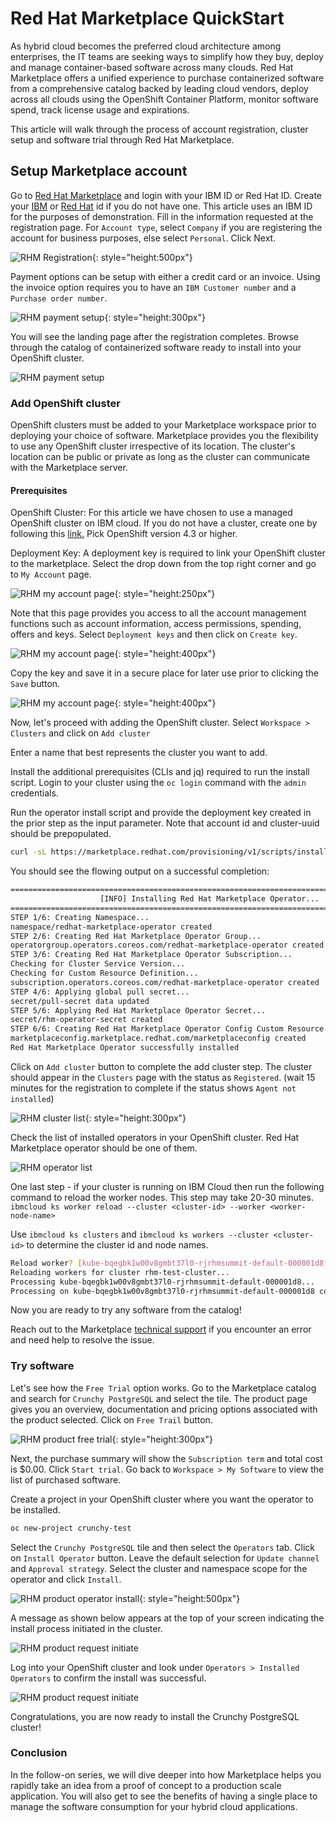# Red Hat Marketplace QuickStart

As hybrid cloud becomes the preferred cloud architecture among enterprises, the IT teams are seeking ways to simplify how they buy, deploy and manage container-based software across many clouds. Red Hat Marketplace offers a unified experience to purchase containerized software from a comprehensive catalog backed by leading cloud vendors, deploy across all clouds using the OpenShift Container Platform, monitor software spend, track license usage and expirations.

This article will walk through the process of account registration, cluster setup and software trial through Red Hat Marketplace.

## Setup Marketplace account

Go to [Red Hat Marketplace](https://marketplace.redhat.com/) and login with your IBM ID or Red Hat ID. Create your [IBM](https://www.ibm.com/account/reg/us-en/signup?formid=urx-19776) or [Red Hat](https://www.redhat.com/wapps/ugc/register.html) id if you do not have one. This article uses an IBM ID for the purposes of demonstration.
Fill in the information requested at the registration page. For `Account type`, select `Company` if you are registering the account for business purposes,  else select `Personal`. Click Next.

![RHM Registration](images/rhm-registration.png){: style="height:500px"}

Payment options can be setup with either a credit card or an invoice.  Using the invoice option requires you to have an `IBM Customer number` and a `Purchase order number`.

![RHM payment setup](images/rhm-payment-setup.png){: style="height:300px"}

You will see the landing page after the registration completes. Browse through the catalog of containerized software ready to install into your OpenShift cluster.

![RHM payment setup](images/rhm-landing.png)

### Add OpenShift cluster

OpenShift clusters must be added to your Marketplace workspace prior to deploying your choice of software. Marketplace provides you the flexibility to use any OpenShift cluster irrespective of its location. The cluster's location can be public or private as long as the cluster can communicate with the Marketplace server.

#### Prerequisites

OpenShift Cluster:  For this article we have chosen to use a managed OpenShift cluster on IBM cloud. If you do not have a cluster, create one by following this [link.](https://cloud.ibm.com/kubernetes/overview?platformType=openshift) Pick OpenShift version 4.3 or higher.

Deployment Key: A deployment key is required to link your OpenShift cluster to the marketplace. Select the drop down from the top right corner and go to `My Account` page.

![RHM my account page](images/rhm-myaccount.png){: style="height:250px"}

Note that this page provides you access to all the account management functions such as account information, access permissions, spending, offers and keys. Select `Deployment keys` and then click on `Create key`.

![RHM my account page](images/rhm-create-deployment-key.png){: style="height:400px"}

Copy the key and save it in a secure place for later use prior to clicking the `Save` button.

![RHM my account page](images/rhm-deployment-key-save.png){: style="height:400px"}

Now, let's proceed with adding the OpenShift cluster. Select `Workspace > Clusters` and click on `Add cluster`

Enter a name that best represents the cluster you want to add.

Install the additional prerequisites (CLIs and jq) required to run the install script.
Login to your cluster using the `oc login` command with the `admin` credentials.

Run the operator install script and provide the deployment key created in the prior step as the input parameter. Note that account id and cluster-uuid should be prepopulated.

```bash
curl -sL https://marketplace.redhat.com/provisioning/v1/scripts/install-rhm-operator | bash -s <account-id> <cluster-uuid> <deployment-key>
```

You should see the flowing output on a successful completion:

```bash
==================================================================================
                    [INFO] Installing Red Hat Marketplace Operator...
==================================================================================
STEP 1/6: Creating Namespace...
namespace/redhat-marketplace-operator created
STEP 2/6: Creating Red Hat Marketplace Operator Group...
operatorgroup.operators.coreos.com/redhat-marketplace-operator created
STEP 3/6: Creating Red Hat Marketplace Operator Subscription...
Checking for Cluster Service Version...
Checking for Custom Resource Definition...
subscription.operators.coreos.com/redhat-marketplace-operator created
STEP 4/6: Applying global pull secret...
secret/pull-secret data updated
STEP 5/6: Applying Red Hat Marketplace Operator Secret...
secret/rhm-operator-secret created
STEP 6/6: Creating Red Hat Marketplace Operator Config Custom Resource...
marketplaceconfig.marketplace.redhat.com/marketplaceconfig created
Red Hat Marketplace Operator successfully installed
```

Click on `Add cluster` button to complete the add cluster step. The cluster should appear in the `Clusters` page with the status as `Registered`. (wait 15 minutes for the registration to complete if the status shows `Agent not installed`)

![RHM cluster list](images/rhm-add-cluster-list.png){: style="height:300px"}

Check the list of installed operators in your OpenShift cluster. Red Hat Marketplace operator should be one of them.

![RHM operator list](images/rhm-operator-list.png)

One last step - if your cluster is running on IBM Cloud then run the following command to reload the worker nodes. This step may take 20-30 minutes.
`ibmcloud ks worker reload --cluster <cluster-id> --worker <worker-node-name>`

Use `ibmcloud ks clusters` and `ibmcloud ks workers --cluster <cluster-id>` to determine the cluster id and node names.

```bash
Reload worker? [kube-bqegbk1w00v8gmbt37l0-rjrhmsummit-default-000001d8] [y/N]> y
Reloading workers for cluster rhm-test-cluster...
Processing kube-bqegbk1w00v8gmbt37l0-rjrhmsummit-default-000001d8...
Processing on kube-bqegbk1w00v8gmbt37l0-rjrhmsummit-default-000001d8 complete.
```

Now you are ready to try any software from the catalog!

Reach out to the Marketplace [technical support](https://marketplace.redhat.com/en-us/support) if you encounter an error and need help to resolve the issue.

### Try software

Let's see how the `Free Trial` option works. Go to the Marketplace catalog and search for `Crunchy PostgreSQL` and select the tile.
The product page gives you an overview, documentation and pricing options associated with the product selected. Click on `Free Trail` button.

![RHM product free trial](images/rhm-crunchy-free-trial.png){: style="height:300px"}

Next, the purchase summary will show the `Subscription term` and total cost is $0.00. Click `Start trial`.
Go back to `Workspace > My Software` to view the list of purchased software.

Create a project in your OpenShift cluster where you want the operator to be installed.

```bash
oc new-project crunchy-test
```

Select the `Crunchy PostgreSQL` tile and then select the `Operators` tab. Click on `Install Operator` button.
Leave the default selection for `Update channel` and `Approval strategy`. Select the cluster and namespace scope for the operator and click `Install`.

![RHM product operator install](images/rhm-crunchy-operator-install.png){: style="height:500px"}

A message as shown below appears at the top of your screen indicating the install process initiated in the cluster.

![RHM product request initiate](images/rhm-operator-install-request-initiate.png)

Log into your OpenShift cluster and look under `Operators > Installed Operators` to confirm the install was successful.

![RHM product request initiate](images/rhm-crunchy-install-success.png)

Congratulations, you are now ready to install the Crunchy PostgreSQL cluster!

### Conclusion

In the follow-on series, we will dive deeper into how Marketplace helps you rapidly take an idea from a proof of concept to a production scale application. You will also get to see the benefits of having a single place to manage the software consumption for your hybrid cloud applications.

